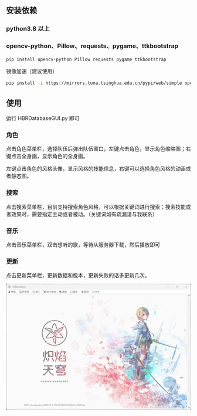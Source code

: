 ## 安装依赖

### python3.8 以上

### opencv-python、Pillow、requests、pygame、ttkbootstrap

```sh
pip install opencv-python Pillow requests pygame ttkbootstrap
```

镜像加速（建议使用）

```sh
pip install -i https://mirrors.tuna.tsinghua.edu.cn/pypi/web/simple opencv-python pillow requests pygame ttkbootstrap
```

## 使用

运行 HBRDatabaseGUI.py 即可

### 角色

点击角色菜单栏，选择队伍后弹出队伍窗口，左键点击角色，显示角色缩略图；右键点击全身画，显示角色的全身画。

左键点击角色的风格头像，显示风格的技能信息，右键可以选择角色风格的动画或者静态图。

### 搜索

点击搜索菜单栏，目前支持搜索角色风格，可以根据关键词进行搜索；搜索技能或者效果时，需要指定主动或者被动。（关键词如有疏漏请与我联系）

### 音乐

点击音乐菜单栏，双击想听的歌，等待从服务器下载，然后播放即可

### 更新

点击更新菜单栏，更新数据和版本，更新失败的话多更新几次。

![Image text](https://github.com/CCELEND/HBRDatabase/blob/main/show/show.png)